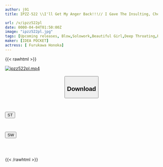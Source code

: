```yaml
---
author: j91
title: IPZZ-522 \\I'll Get My Anger Back!!!// I Gave The Insulting, Cheeky Girl A Deep Throat Blowjob With A Handle. Honoka Furukawa

url: /v/ipzz522pl
date: 0000-04-04T01:50:00Z
image: "ipzz522pl.jpg"
tags: [Upcoming releases, Blow,Solowork,Beautiful Girl,Deep Throating,Promiscuity,Cuckold	]
maker: [IDEA POCKET]
actress: [ Furukawa Honoka]
---
```



{{< rawhtml >}}

<div class="video" data-videoid="pending_link.html">
    <a href="javascript:;">
        <img src="/v/ipzz522pl/ipzz522pl.jpg" width="WIDTH" height="HEIGHT" alt="ipzz522pl.mp4" loading="lazy">
    </a>
</div>

<script type="text/javascript" src="https://j91.asia/asset/on-demand-pend.js"></script>

<br>
  <link rel="stylesheet" href="https://j91.asia/asset/bs5.css">
  
  <center>
  <button class="btn btn-primary" type="button" data-bs-toggle="collapse" data-bs-target=".multi-collapse" aria-expanded="false" aria-controls="multiCollapseExample1 multiCollapseExample2"><h2>Download</h2></button></center>
</p>
<div class="row">
  <div class="col">
    <div class="collapse multi-collapse" id="multiCollapseExample1">
      <div class="card card-body">
	      	      <br>
<div class="buttons">  
<p><a href="https://j91.asia/pending_link.html" target="_blank"><button class="btn-hover color-3"><i class="fa fa-download"></i> ST</button></a></p></div>
    </div>
  </div>
</div>
  <div class="col">
    <div class="collapse multi-collapse" id="multiCollapseExample2">
      <div class="card card-body">
	      <br>
<div class="buttons">
<p><a href="https://j91.asia/pending_link.html" target="_blank"><button class="btn-hover color-2"><i class="fa fa-download"></i> SW</button></a></p></div>
<br><br>
      </div>
    </div>
  </div>
</div>

{{< /rawhtml >}}